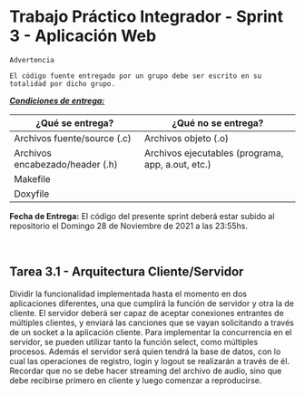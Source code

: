 # Trabajo Práctico Integrador - Sprint 3 - Aplicación Web

```
Advertencia

El código fuente entregado por un grupo debe ser escrito en su totalidad por dicho grupo.
```

***<u>Condiciones de entrega:</u>***

| <b>¿Qué se entrega?</b>         | <b>¿Qué no se entrega?</b>                        |
| ----                            |   ----                                            |
| Archivos fuente/source (.c)     | Archivos objeto (.o)                              |
| Archivos encabezado/header (.h) | Archivos ejecutables (programa, app, a.out, etc.) |
| Makefile                        |   |
| Doxyfile                        |   |

**Fecha de Entrega:** El código del presente sprint deberá estar subido al repositorio el Domingo 28 de Noviembre de 2021 a las 23:55hs.

<br>

## Tarea 3.1 - Arquitectura Cliente/Servidor

Dividir la funcionalidad implementada hasta el momento en dos aplicaciones diferentes, una que cumplirá la función de servidor y otra la de cliente. El servidor deberá ser capaz de aceptar conexiones entrantes de múltiples clientes, y enviará las canciones que se vayan solicitando a través de un socket a la aplicación cliente. Para implementar la concurrencia en el servidor, se pueden utilizar tanto la función select, como múltiples procesos. Además el servidor será quien tendrá la base de datos, con lo cual las operaciones de registro, login y logout se realizarán a través de él. Recordar que no se debe hacer streaming del archivo de audio, sino que debe recibirse primero en cliente y luego comenzar a reproducirse.
